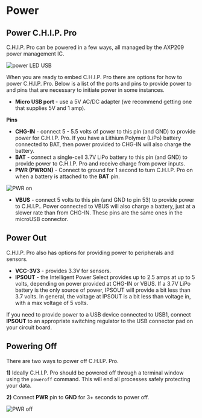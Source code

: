 # Power

## Power C.H.I.P. Pro

C.H.I.P. Pro can be powered in a few ways, all managed by the AXP209 power management IC. 

![power LED USB](images/powerLED_800.jpg)

When you are ready to embed C.H.I.P. Pro there are options for how to power C.H.I.P. Pro. Below is a list of the ports and pins to provide power to and pins that are necessary to initiate power in some instances. 


* **Micro USB port** - use a 5V AC/DC adapter (we recommend getting one that supplies 5V and 1 amp).

**Pins**

* **CHG-IN** - connect 5 - 5.5 volts of power to this pin (and GND) to provide power for C.H.I.P. Pro. If you have a Lithium Polymer (LiPo) battery connected to BAT, then power provided to CHG-IN will also charge the battery. 
* **BAT** - connect a  single-cell 3.7V LiPo battery to this pin (and GND) to provide power to C.H.I.P. Pro and receive charge from power inputs. 
* **PWR (PWRON)** - Connect to ground for 1 second to turn C.H.I.P. Pro on when a battery is attached to the **BAT** pin. 

![PWR on](images/PWRon_800.jpg)

* **VBUS** - connect 5 volts to this pin (and GND to pin 53) to provide power to C.H.I.P.. Power connected to VBUS will also charge a battery, just at a slower rate than from CHG-IN. These pins are the same ones in the microUSB connector.

## Power Out 

C.H.I.P. Pro also has options for providing power to peripherals and sensors.

* **VCC-3V3** - provides 3.3V for sensors.
* **IPSOUT** - the Intelligent Power Select provides up to 2.5 amps at up to 5 volts, depending on power provided at CHG-IN or VBUS. If a 3.7V LiPo battery is the only source of power, IPSOUT will provide a bit less than 3.7 volts. In general, the voltage at IPSOUT is a bit less than voltage in, with a max voltage of 5 volts.

If you need to provide power to a USB device connected to USB1, connect **IPSOUT** to an appropriate switching regulator to the USB connector pad on your circuit board. 

## Powering Off

There are two ways to power off C.H.I.P. Pro. 

**1)** Ideally C.H.I.P. Pro should be powered off through a terminal window using the `poweroff` command. This will end all processes safely	 protecting your data. 

**2)** Connect **PWR** pin to **GND** for 3+ seconds to power off. 


![PWR off](images/PWRoff_800.gif)